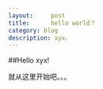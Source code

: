 ```yaml
---
layout:     post
title:      hello world？
category: blog
description: xyx。
---
```


##Hello xyx!

就从这里开始吧。。。